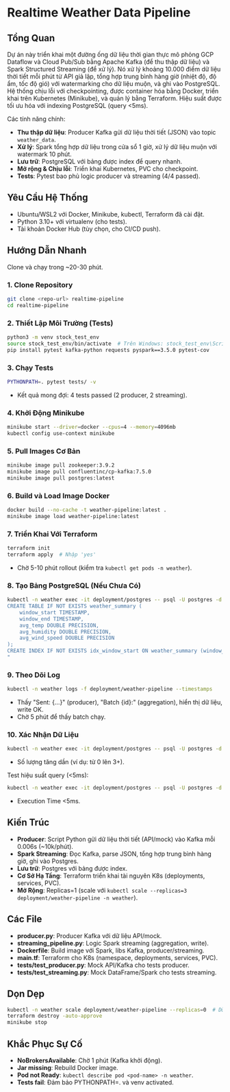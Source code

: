 # Realtime Weather Data Pipeline

## Tổng Quan
Dự án này triển khai một đường ống dữ liệu thời gian thực mô phỏng GCP Dataflow và Cloud Pub/Sub bằng Apache Kafka (để thu thập dữ liệu) và Spark Structured Streaming (để xử lý). Nó xử lý khoảng 10.000 điểm dữ liệu thời tiết mỗi phút từ API giả lập, tổng hợp trung bình hàng giờ (nhiệt độ, độ ẩm, tốc độ gió) với watermarking cho dữ liệu muộn, và ghi vào PostgreSQL. Hệ thống chịu lỗi với checkpointing, được container hóa bằng Docker, triển khai trên Kubernetes (Minikube), và quản lý bằng Terraform. Hiệu suất được tối ưu hóa với indexing PostgreSQL (query <5ms).

Các tính năng chính:
- **Thu thập dữ liệu**: Producer Kafka gửi dữ liệu thời tiết (JSON) vào topic `weather_data`.
- **Xử lý**: Spark tổng hợp dữ liệu trong cửa sổ 1 giờ, xử lý dữ liệu muộn với watermark 10 phút.
- **Lưu trữ**: PostgreSQL với bảng được index để query nhanh.
- **Mở rộng & Chịu lỗi**: Triển khai Kubernetes, PVC cho checkpoint.
- **Tests**: Pytest bao phủ logic producer và streaming (4/4 passed).

## Yêu Cầu Hệ Thống
- Ubuntu/WSL2 với Docker, Minikube, kubectl, Terraform đã cài đặt.
- Python 3.10+ với virtualenv (cho tests).
- Tài khoản Docker Hub (tùy chọn, cho CI/CD push).

## Hướng Dẫn Nhanh
Clone và chạy trong ~20-30 phút.

### 1. Clone Repository
```bash
git clone <repo-url> realtime-pipeline
cd realtime-pipeline
```

### 2. Thiết Lập Môi Trường (Tests)
```bash
python3 -m venv stock_test_env
source stock_test_env/bin/activate  # Trên Windows: stock_test_env\Scripts\activate
pip install pytest kafka-python requests pyspark==3.5.0 pytest-cov
```

### 3. Chạy Tests
```bash
PYTHONPATH=. pytest tests/ -v
```
- Kết quả mong đợi: 4 tests passed (2 producer, 2 streaming).

### 4. Khởi Động Minikube
```bash
minikube start --driver=docker --cpus=4 --memory=4096mb
kubectl config use-context minikube
```

### 5. Pull Images Cơ Bản
```bash
minikube image pull zookeeper:3.9.2
minikube image pull confluentinc/cp-kafka:7.5.0
minikube image pull postgres:latest
```

### 6. Build và Load Image Docker
```bash
docker build --no-cache -t weather-pipeline:latest .
minikube image load weather-pipeline:latest
```

### 7. Triển Khai Với Terraform
```bash
terraform init
terraform apply  # Nhập 'yes'
```
- Chờ 5-10 phút rollout (kiểm tra `kubectl get pods -n weather`).

### 8. Tạo Bảng PostgreSQL (Nếu Chưa Có)
```bash
kubectl -n weather exec -it deployment/postgres -- psql -U postgres -d weather_db -c "
CREATE TABLE IF NOT EXISTS weather_summary (
    window_start TIMESTAMP,
    window_end TIMESTAMP,
    avg_temp DOUBLE PRECISION,
    avg_humidity DOUBLE PRECISION,
    avg_wind_speed DOUBLE PRECISION
);
CREATE INDEX IF NOT EXISTS idx_window_start ON weather_summary (window_start);
"
```

### 9. Theo Dõi Log
```bash
kubectl -n weather logs -f deployment/weather-pipeline --timestamps
```
- Thấy "Sent: {...}" (producer), "Batch {id}:" (aggregation), hiển thị dữ liệu, write OK.
- Chờ 5 phút để thấy batch chạy.

### 10. Xác Nhận Dữ Liệu
```bash
kubectl -n weather exec -it deployment/postgres -- psql -U postgres -d weather_db -c "SELECT COUNT(*) FROM weather_summary;"
```
- Số lượng tăng dần (ví dụ: từ 0 lên 3+).

Test hiệu suất query (<5ms):
```bash
kubectl -n weather exec -it deployment/postgres -- psql -U postgres -d weather_db -c "EXPLAIN ANALYZE SELECT * FROM weather_summary WHERE window_start > NOW() - INTERVAL '1 hour';"
```
- Execution Time <5ms.

## Kiến Trúc
- **Producer**: Script Python gửi dữ liệu thời tiết (API/mock) vào Kafka mỗi 0.006s (~10k/phút).
- **Spark Streaming**: Đọc Kafka, parse JSON, tổng hợp trung bình hàng giờ, ghi vào Postgres.
- **Lưu trữ**: Postgres với bảng được index.
- **Cơ Sở Hạ Tầng**: Terraform triển khai tài nguyên K8s (deployments, services, PVC).
- **Mở Rộng**: Replicas=1 (scale với `kubectl scale --replicas=3 deployment/weather-pipeline -n weather`).

## Các File
- **producer.py**: Producer Kafka với dữ liệu API/mock.
- **streaming_pipeline.py**: Logic Spark streaming (aggregation, write).
- **Dockerfile**: Build image với Spark, libs Kafka, producer/streaming.
- **main.tf**: Terraform cho K8s (namespace, deployments, services, PVC).
- **tests/test_producer.py**: Mock API/Kafka cho tests producer.
- **tests/test_streaming.py**: Mock DataFrame/Spark cho tests streaming.

## Dọn Dẹp
```bash
kubectl -n weather scale deployment/weather-pipeline --replicas=0  # Dừng pipeline
terraform destroy -auto-approve
minikube stop
```

## Khắc Phục Sự Cố
- **NoBrokersAvailable**: Chờ 1 phút (Kafka khởi động).
- **Jar missing**: Rebuild Docker image.
- **Pod not Ready**: `kubectl describe pod <pod-name> -n weather`.
- **Tests fail**: Đảm bảo PYTHONPATH=. và venv activated.

